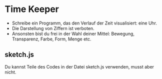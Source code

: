 # Time Keeper

- Schreibe ein Programm, das den Verlauf der Zeit visualisiert: eine Uhr.
- Die Darstellung von Ziffern ist verboten.
- Ansonsten bist du frei in der Wahl deiner Mittel: Bewegung, Transparenz, Farbe, Form, Menge etc.

## sketch.js

Du kannst Teile des Codes in der Datei sketch.js verwenden, musst aber nicht.
